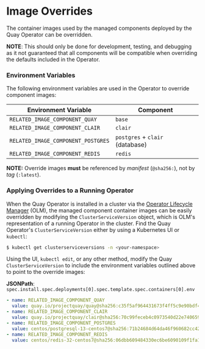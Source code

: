 # Image Overrides

The container images used by the managed components deployed by the Quay Operator can be overridden.

**NOTE**: This should only be done for development, testing, and debugging as it not guaranteed that all components will be compatible when overriding the defaults included in the Operator.

### Environment Variables

The following environment variables are used in the Operator to override component images:

| Environment Variable               | Component                       |
| ---------------------------------- | ------------------------------- |
| `RELATED_IMAGE_COMPONENT_QUAY`     | `base`                          |
| `RELATED_IMAGE_COMPONENT_CLAIR`    | `clair`                         |
| `RELATED_IMAGE_COMPONENT_POSTGRES` | `postgres` + `clair` (database) |
| `RELATED_IMAGE_COMPONENT_REDIS`    | `redis`                         |

**NOTE:** Override images **must** be referenced by _manifest_ (`@sha256:`), not by _tag_ (`:latest`).

### Applying Overrides to a Running Operator

When the Quay Operator is installed in a cluster via the [Operator Lifecycle Manager](https://github.com/operator-framework/operator-lifecycle-manager) (OLM), the managed component container images can be easily overridden by modifying the `ClusterServiceVersion` object, which is OLM's representation of a running Operator in the cluster. Find the Quay Operator's `ClusterServiceVersion` either by using a Kubernetes UI or `kubectl`:

```sh
$ kubectl get clusterserviceversions -n <your-namespace>
```

Using the UI, `kubectl edit`, or any other method, modify the Quay `ClusterServiceVersion` to include the environment variables outlined above to point to the override images:

**JSONPath**: `spec.install.spec.deployments[0].spec.template.spec.containers[0].env`

```yaml
- name: RELATED_IMAGE_COMPONENT_QUAY
  value: quay.io/projectquay/quay@sha256:c35f5af964431673f4ff5c9e90bdf45f19e38b8742b5903d41c10cc7f6339a6d
- name: RELATED_IMAGE_COMPONENT_CLAIR
  value: quay.io/projectquay/clair@sha256:70c99feceb4c0973540d22e740659cd8d616775d3ad1c1698ddf71d0221f3ce6
- name: RELATED_IMAGE_COMPONENT_POSTGRES
  value: centos/postgresql-13-centos7@sha256:71b24684d64da46f960682cc4216222a7e4ed8b1a31dd5a865b3e71afdea20d2
- name: RELATED_IMAGE_COMPONENT_REDIS
  value: centos/redis-32-centos7@sha256:06dbb609484330ec6be6090109f1fa16e936afcf975d1cbc5fff3e6c7cae7542
```
